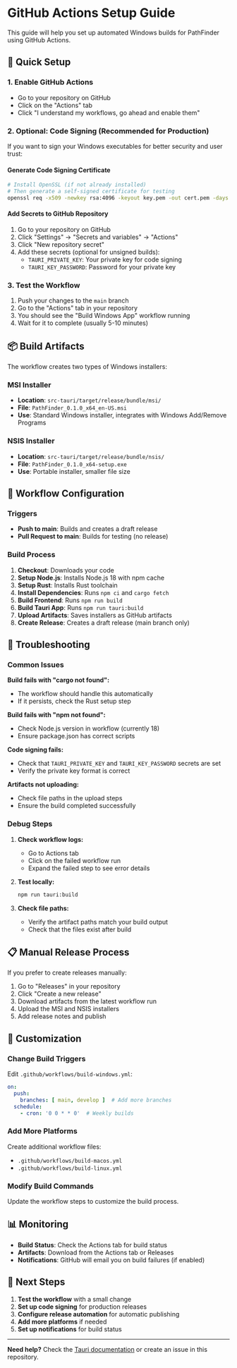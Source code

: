 # GitHub Actions Setup Guide

This guide will help you set up automated Windows builds for PathFinder using GitHub Actions.

## 🚀 Quick Setup

### 1. Enable GitHub Actions
- Go to your repository on GitHub
- Click on the "Actions" tab
- Click "I understand my workflows, go ahead and enable them"

### 2. Optional: Code Signing (Recommended for Production)

If you want to sign your Windows executables for better security and user trust:

#### Generate Code Signing Certificate
```bash
# Install OpenSSL (if not already installed)
# Then generate a self-signed certificate for testing
openssl req -x509 -newkey rsa:4096 -keyout key.pem -out cert.pem -days 365 -nodes
```

#### Add Secrets to GitHub Repository
1. Go to your repository on GitHub
2. Click "Settings" → "Secrets and variables" → "Actions"
3. Click "New repository secret"
4. Add these secrets (optional for unsigned builds):
   - `TAURI_PRIVATE_KEY`: Your private key for code signing
   - `TAURI_KEY_PASSWORD`: Password for your private key

### 3. Test the Workflow

1. Push your changes to the `main` branch
2. Go to the "Actions" tab in your repository
3. You should see the "Build Windows App" workflow running
4. Wait for it to complete (usually 5-10 minutes)

## 📦 Build Artifacts

The workflow creates two types of Windows installers:

### MSI Installer
- **Location**: `src-tauri/target/release/bundle/msi/`
- **File**: `PathFinder_0.1.0_x64_en-US.msi`
- **Use**: Standard Windows installer, integrates with Windows Add/Remove Programs

### NSIS Installer
- **Location**: `src-tauri/target/release/bundle/nsis/`
- **File**: `PathFinder_0.1.0_x64-setup.exe`
- **Use**: Portable installer, smaller file size

## 🔧 Workflow Configuration

### Triggers
- **Push to main**: Builds and creates a draft release
- **Pull Request to main**: Builds for testing (no release)

### Build Process
1. **Checkout**: Downloads your code
2. **Setup Node.js**: Installs Node.js 18 with npm cache
3. **Setup Rust**: Installs Rust toolchain
4. **Install Dependencies**: Runs `npm ci` and `cargo fetch`
5. **Build Frontend**: Runs `npm run build`
6. **Build Tauri App**: Runs `npm run tauri:build`
7. **Upload Artifacts**: Saves installers as GitHub artifacts
8. **Create Release**: Creates a draft release (main branch only)

## 🐛 Troubleshooting

### Common Issues

**Build fails with "cargo not found":**
- The workflow should handle this automatically
- If it persists, check the Rust setup step

**Build fails with "npm not found":**
- Check Node.js version in workflow (currently 18)
- Ensure package.json has correct scripts

**Code signing fails:**
- Check that `TAURI_PRIVATE_KEY` and `TAURI_KEY_PASSWORD` secrets are set
- Verify the private key format is correct

**Artifacts not uploading:**
- Check file paths in the upload steps
- Ensure the build completed successfully

### Debug Steps

1. **Check workflow logs:**
   - Go to Actions tab
   - Click on the failed workflow run
   - Expand the failed step to see error details

2. **Test locally:**
   ```bash
   npm run tauri:build
   ```

3. **Check file paths:**
   - Verify the artifact paths match your build output
   - Check that the files exist after build

## 📋 Manual Release Process

If you prefer to create releases manually:

1. Go to "Releases" in your repository
2. Click "Create a new release"
3. Download artifacts from the latest workflow run
4. Upload the MSI and NSIS installers
5. Add release notes and publish

## 🔄 Customization

### Change Build Triggers
Edit `.github/workflows/build-windows.yml`:
```yaml
on:
  push:
    branches: [ main, develop ]  # Add more branches
  schedule:
    - cron: '0 0 * * 0'  # Weekly builds
```

### Add More Platforms
Create additional workflow files:
- `.github/workflows/build-macos.yml`
- `.github/workflows/build-linux.yml`

### Modify Build Commands
Update the workflow steps to customize the build process.

## 📊 Monitoring

- **Build Status**: Check the Actions tab for build status
- **Artifacts**: Download from the Actions tab or Releases
- **Notifications**: GitHub will email you on build failures (if enabled)

## 🎯 Next Steps

1. **Test the workflow** with a small change
2. **Set up code signing** for production releases
3. **Configure release automation** for automatic publishing
4. **Add more platforms** if needed
5. **Set up notifications** for build status

---

**Need help?** Check the [Tauri documentation](https://tauri.app/v1/guides/building/) or create an issue in this repository.
